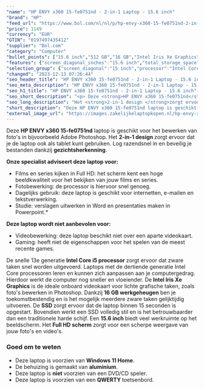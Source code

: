 ```yaml
---
"name": "HP ENVY x360 15-fe0751nd - 2-in-1 Laptop - 15.6 inch"
"brand": "HP"
"feed_url": "https://www.bol.com/nl/nl/p/hp-envy-x360-15-fe0751nd-2-in-1-laptop-15-6-inch/9300000148505331"
"price": 1149
"currency": "EUR"
"GTIN": "0197497435412"
"supplier": "Bol.com"
"category": "Computer"
"bullet_points": ["15.6 inch","512 GB","16 GB","Intel Iris Xe Graphics","2-in-1"]
"features": {"screen_diagonal_inches":"15.6 inch","total_storage_space":"512 GB","memory_size":"16 GB","graphics_card":"Intel Iris Xe Graphics","purpose_laptop":"2-in-1"}
"selection_group": {"screen_diagonal":"15 inch","processor":"Intel Core i5","changed_price_past_3_days":false,"product_family":"Envy"}
"changed": "2023-12-13 07:26:44"
"seo_header_title": "HP ENVY x360 15-fe0751nd - 2-in-1 Laptop - 15.6 inch"
"seo_meta_description": "HP ENVY x360 15-fe0751nd - 2-in-1 Laptop - 15.6 inch"
"seo_h1_title": "HP ENVY x360 15-fe0751nd - 2-in-1 Laptop - 15.6 inch"
"seo_short_description": "<p> Deze <strong>HP ENVY x360 15-fe0751nd</strong> laptop is geschikt voor het bewerken van foto's in bijvoorbeeld Adobe Photoshop."
"seo_long_description": "Het <strong>2-in-1 design </strong>zorgt ervoor dat je de laptop ook als tablet kunt gebruiken. Log razendsnel in en beveilig je bestanden dankzij <strong>gezichtsherkenning</strong>. </p> <p> <strong>Onze specialist adviseert deze laptop voor:</strong> </p> <ul> <li>Films en series kijken in Full HD: het scherm kent een hoge beeldkwaliteit voor het bekijken van jouw films en series. </li> <li>Fotobewerking: de processor is hiervoor snel genoeg. </li> <li>Dagelijks gebruik: deze laptop is geschikt voor internetten, e-mailen en tekstverwerking. </li> <li>Studie: verslagen uitwerken in Word en presentaties maken in Powerpoint. *</li> </ul> <p> <strong>Deze laptop wordt niet aanbevolen voor:</strong> </p> <ul> <li>Videobewerking: deze laptop beschikt niet over een aparte videokaart. </li> <li>Gaming: heeft niet de eigenschappen voor het spelen van de meest recente games. </li> </ul> <p> De snelle 13e generatie <strong>Intel Core i5 processor</strong> zorgt ervoor dat zware taken snel worden uitgevoerd. Laptops met de dertiende generatie Intel Core processoren leren en kunnen zich aanpassen aan je computergedrag. Hierdoor werkt de computer nog sneller en vloeiender. De<strong> Intel Iris Xe Graphics</strong> is de ideale onboard videokaart voor lichte grafische taken, zoals foto's bewerken in Photoshop. Dankzij <strong>16 GB werkgeheugen</strong> ben je toekomstbestendig en is het mogelijk meerdere zware taken gelijktijdig uitvoeren. De <strong>SSD </strong>zorgt ervoor dat de laptop binnen 15 seconden is opgestart. Bovendien werkt een SSD volledig stil en is het betrouwbaarder dan een traditionele harde schijf. Een <strong>15. 6 inch </strong>biedt veel werkruimte op het beeldscherm. Het <strong>Full HD scherm</strong> zorgt voor een scherpe weergave van jouw foto's en video's. </p> <p>  </p> <h3>Goed om te weten</h3> <p>  </p> <ul> <li>Deze laptop is voorzien van <strong>Windows 11 Home</strong>. </li> <li>De behuizing is gemaakt van <strong>aluminium</strong>. </li> <li>Deze laptop is <strong>niet </strong>voorzien van een DVD/CD speler. </li> <li>Deze laptop is voorzien van een <strong>QWERTY </strong>toetsenbord. </li> </ul>"
"short_description": "Deze HP ENVY x360 15-fe0751nd laptop is geschikt voor het bewerken van foto's in bijvoorbeeld Adobe Photoshop. Het 2-in-1 design zorgt ervoor dat je de laptop ook als tablet kunt gebruiken. Log razendsnel in en beveilig je bestanden dankzij gezichtsherkenning. Onze specialist adviseert deze laptop voor: Films en series kijken in Full HD: het scherm kent een hoge beeldkwaliteit voor het bekijken van jouw films en series. Fotobewerking: de processor is hiervoor snel genoeg. Dagelijks gebruik: deze laptop is geschikt voor internetten, e-mailen en tekstverwerking. Studie: verslagen uitwerken in Word en presentaties maken in Powerpoint.* Deze laptop wordt niet aanbevolen voor: Videobewerking: deze laptop beschikt niet over een aparte videokaart. Gaming: heeft niet de eigenschappen voor het spelen van de meest recente games. De snelle 13e generatie Intel Core i5 processor zorgt ervoor dat zware taken snel worden uitgevoerd. Laptops met de dertiende generatie Intel Core processoren leren en kunnen zich aanpassen aan je computergedrag. Hierdoor werkt de computer nog sneller en vloeiender. De Intel Iris Xe Graphics is de ideale onboard videokaart voor lichte grafische taken, zoals foto's bewerken in Photoshop. Dankzij 16 GB werkgeheugen ben je toekomstbestendig en is het mogelijk meerdere zware taken gelijktijdig uitvoeren. De SSD zorgt ervoor dat de laptop binnen 15 seconden is opgestart. Bovendien werkt een SSD volledig stil en is het betrouwbaarder dan een traditionele harde schijf. Een 15.6 inch biedt veel werkruimte op het beeldscherm. Het Full HD scherm zorgt voor een scherpe weergave van jouw foto's en video's. Goed om te weten Deze laptop is voorzien van Windows 11 Home. De behuizing is gemaakt van aluminium. Deze laptop is niet voorzien van een DVD/CD speler. Deze laptop is voorzien van een QWERTY toetsenbord."
"external_image_url": "https://images.zakelijkelaptopkopen.nl/hp-envy-x360-15-fe0751nd-2-in-1-laptop-15-6-inch.webp"
---
```


<p> Deze <strong>HP ENVY x360 15-fe0751nd</strong> laptop is geschikt voor het bewerken van foto's in bijvoorbeeld Adobe Photoshop. Het <strong>2-in-1 design </strong>zorgt ervoor dat je de laptop ook als tablet kunt gebruiken. Log razendsnel in en beveilig je bestanden dankzij <strong>gezichtsherkenning</strong>. </p> <p> <strong>Onze specialist adviseert deze laptop voor:</strong> </p> <ul> <li>Films en series kijken in Full HD: het scherm kent een hoge beeldkwaliteit voor het bekijken van jouw films en series.</li> <li>Fotobewerking: de processor is hiervoor snel genoeg.</li> <li>Dagelijks gebruik: deze laptop is geschikt voor internetten, e-mailen en tekstverwerking.</li> <li>Studie: verslagen uitwerken in Word en presentaties maken in Powerpoint.*</li> </ul> <p> <strong>Deze laptop wordt niet aanbevolen voor:</strong> </p> <ul> <li>Videobewerking: deze laptop beschikt niet over een aparte videokaart.</li> <li>Gaming: heeft niet de eigenschappen voor het spelen van de meest recente games.</li> </ul> <p> De snelle 13e generatie <strong>Intel Core i5 processor</strong> zorgt ervoor dat zware taken snel worden uitgevoerd. Laptops met de dertiende generatie Intel Core processoren leren en kunnen zich aanpassen aan je computergedrag. Hierdoor werkt de computer nog sneller en vloeiender. De<strong> Intel Iris Xe Graphics</strong> is de ideale onboard videokaart voor lichte grafische taken, zoals foto's bewerken in Photoshop. Dankzij <strong>16 GB werkgeheugen</strong> ben je toekomstbestendig en is het mogelijk meerdere zware taken gelijktijdig uitvoeren. De <strong>SSD </strong>zorgt ervoor dat de laptop binnen 15 seconden is opgestart. Bovendien werkt een SSD volledig stil en is het betrouwbaarder dan een traditionele harde schijf. Een <strong>15.6 inch </strong>biedt veel werkruimte op het beeldscherm. Het <strong>Full HD scherm</strong> zorgt voor een scherpe weergave van jouw foto's en video's. </p> <p>   </p> <h3>Goed om te weten</h3> <p>   </p> <ul> <li>Deze laptop is voorzien van <strong>Windows 11 Home</strong>.</li> <li>De behuizing is gemaakt van <strong>aluminium</strong>.</li> <li>Deze laptop is <strong>niet </strong>voorzien van een DVD/CD speler.</li> <li>Deze laptop is voorzien van een <strong>QWERTY </strong>toetsenbord.</li> </ul>